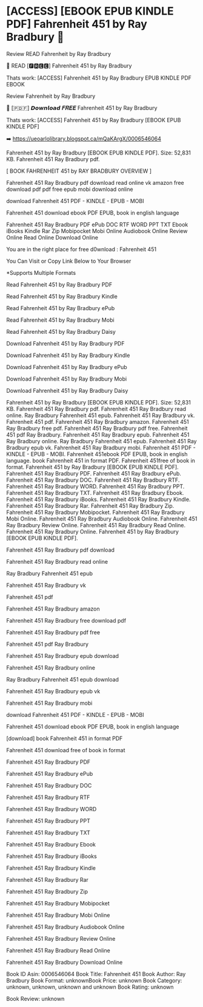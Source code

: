 # [ACCESS] [EBOOK EPUB KINDLE PDF] Fahrenheit 451 by  Ray Bradbury 💙
Review READ Fahrenheit by Ray Bradbury

📍 READ [🅵🆁🅴🅴] Fahrenheit 451 by Ray Bradbury

Thats work: [ACCESS] Fahrenheit 451 by Ray Bradbury EPUB KINDLE PDF EBOOK


Review Fahrenheit by Ray Bradbury

💙 [​🇵​​🇩​​🇫​] 𝘿𝙤𝙬𝙣𝙡𝙤𝙖𝙙 𝑭𝑹𝑬𝑬 Fahrenheit 451 by Ray Bradbury

Thats work: [ACCESS] Fahrenheit 451 by Ray Bradbury [EBOOK EPUB KINDLE PDF]



➡️ https://ueoarlolibrary.blogspot.ca/mQaKArgX/0006546064



Fahrenheit 451 by Ray Bradbury [EBOOK EPUB KINDLE PDF]. Size: 52,831 KB. Fahrenheit 451 Ray Bradbury pdf.

[ BOOK FAHRENHEIT 451 by RAY BRADBURY OVERVIEW ]

Fahrenheit 451 Ray Bradbury pdf download read online vk amazon free download pdf pdf free epub mobi download online

download Fahrenheit 451 PDF - KINDLE - EPUB - MOBI

Fahrenheit 451 download ebook PDF EPUB, book in english language

Fahrenheit 451 Ray Bradbury PDF ePub DOC RTF WORD PPT TXT Ebook iBooks Kindle Rar Zip Mobipocket Mobi Online Audiobook Online Review Online Read Online Download Online

You are in the right place for free d0wnload : Fahrenheit 451

You Can Visit or Copy Link Below to Your Browser

*Supports Multiple Formats

Read Fahrenheit 451 by Ray Bradbury PDF

Read Fahrenheit 451 by Ray Bradbury Kindle

Read Fahrenheit 451 by Ray Bradbury ePub

Read Fahrenheit 451 by Ray Bradbury Mobi

Read Fahrenheit 451 by Ray Bradbury Daisy

Download Fahrenheit 451 by Ray Bradbury PDF

Download Fahrenheit 451 by Ray Bradbury Kindle

Download Fahrenheit 451 by Ray Bradbury ePub

Download Fahrenheit 451 by Ray Bradbury Mobi

Download Fahrenheit 451 by Ray Bradbury Daisy

Fahrenheit 451 by Ray Bradbury [EBOOK EPUB KINDLE PDF]. Size: 52,831 KB. Fahrenheit 451 Ray Bradbury pdf. Fahrenheit 451 Ray Bradbury read online. Ray Bradbury Fahrenheit 451 epub. Fahrenheit 451 Ray Bradbury vk. Fahrenheit 451 pdf. Fahrenheit 451 Ray Bradbury amazon. Fahrenheit 451 Ray Bradbury free pdf. Fahrenheit 451 Ray Bradbury pdf free. Fahrenheit 451 pdf Ray Bradbury. Fahrenheit 451 Ray Bradbury epub. Fahrenheit 451 Ray Bradbury online. Ray Bradbury Fahrenheit 451 epub. Fahrenheit 451 Ray Bradbury epub vk. Fahrenheit 451 Ray Bradbury mobi. Fahrenheit 451 PDF - KINDLE - EPUB - MOBI. Fahrenheit 451ebook PDF EPUB, book in english language. book Fahrenheit 451 in format PDF. Fahrenheit 451free of book in format. Fahrenheit 451 by Ray Bradbury [EBOOK EPUB KINDLE PDF]. Fahrenheit 451 Ray Bradbury PDF. Fahrenheit 451 Ray Bradbury ePub. Fahrenheit 451 Ray Bradbury DOC. Fahrenheit 451 Ray Bradbury RTF. Fahrenheit 451 Ray Bradbury WORD. Fahrenheit 451 Ray Bradbury PPT. Fahrenheit 451 Ray Bradbury TXT. Fahrenheit 451 Ray Bradbury Ebook. Fahrenheit 451 Ray Bradbury iBooks. Fahrenheit 451 Ray Bradbury Kindle. Fahrenheit 451 Ray Bradbury Rar. Fahrenheit 451 Ray Bradbury Zip. Fahrenheit 451 Ray Bradbury Mobipocket. Fahrenheit 451 Ray Bradbury Mobi Online. Fahrenheit 451 Ray Bradbury Audiobook Online. Fahrenheit 451 Ray Bradbury Review Online. Fahrenheit 451 Ray Bradbury Read Online. Fahrenheit 451 Ray Bradbury Online. Fahrenheit 451 by Ray Bradbury [EBOOK EPUB KINDLE PDF].

Fahrenheit 451 Ray Bradbury pdf download

Fahrenheit 451 Ray Bradbury read online

Ray Bradbury Fahrenheit 451 epub

Fahrenheit 451 Ray Bradbury vk

Fahrenheit 451 pdf

Fahrenheit 451 Ray Bradbury amazon

Fahrenheit 451 Ray Bradbury free download pdf

Fahrenheit 451 Ray Bradbury pdf free

Fahrenheit 451 pdf Ray Bradbury

Fahrenheit 451 Ray Bradbury epub download

Fahrenheit 451 Ray Bradbury online

Ray Bradbury Fahrenheit 451 epub download

Fahrenheit 451 Ray Bradbury epub vk

Fahrenheit 451 Ray Bradbury mobi

download Fahrenheit 451 PDF - KINDLE - EPUB - MOBI

Fahrenheit 451 download ebook PDF EPUB, book in english language

[download] book Fahrenheit 451 in format PDF

Fahrenheit 451 download free of book in format

Fahrenheit 451 Ray Bradbury PDF

Fahrenheit 451 Ray Bradbury ePub

Fahrenheit 451 Ray Bradbury DOC

Fahrenheit 451 Ray Bradbury RTF

Fahrenheit 451 Ray Bradbury WORD

Fahrenheit 451 Ray Bradbury PPT

Fahrenheit 451 Ray Bradbury TXT

Fahrenheit 451 Ray Bradbury Ebook

Fahrenheit 451 Ray Bradbury iBooks

Fahrenheit 451 Ray Bradbury Kindle

Fahrenheit 451 Ray Bradbury Rar

Fahrenheit 451 Ray Bradbury Zip

Fahrenheit 451 Ray Bradbury Mobipocket

Fahrenheit 451 Ray Bradbury Mobi Online

Fahrenheit 451 Ray Bradbury Audiobook Online

Fahrenheit 451 Ray Bradbury Review Online

Fahrenheit 451 Ray Bradbury Read Online

Fahrenheit 451 Ray Bradbury Download Online

Book ID Asin: 0006546064
Book Title: Fahrenheit 451
Book Author: Ray Bradbury
Book Format: unknownBook Price: unknown
Book Category: unknown, unknown, unknown and unknown
Book Rating: unknown

Book Review: unknown
